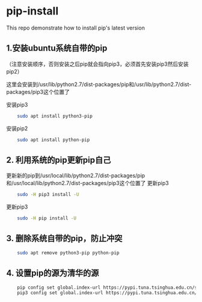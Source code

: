 # pip-install
This repo demonstrate how to install pip's latest version


## 1.安装ubuntu系统自带的pip
（注意安装顺序，否则安装之后pip就会指向pip3，必须首先安装pip3然后安装pip2）

这里会安装到/usr/lib/python2.7/dist-packages/pip和/usr/lib/python2.7/dist-packages/pip3这个位置了

安装pip3
``` bash
    sudo apt install python3-pip
```
安装pip2
``` bash
    sudo apt install python-pip
```


## 2. 利用系统的pip更新pip自己
更新新的pip到/usr/local/lib/python2.7/dist-packages/pip和/usr/local/lib/python2.7/dist-packages/pip3这个位置了
更新pip3
``` bash
    sudo -H pip3 install -U
```

更新pip3
``` bash
    sudo -H pip install -U
```


## 3. 删除系统自带的pip，防止冲突
``` bash
    sudo apt remove python3-pip python-pip
```

## 4. 设置pip的源为清华的源
``` bash
    pip config set global.index-url https://pypi.tuna.tsinghua.edu.cn/simple
    pip3 config set global.index-url https://pypi.tuna.tsinghua.edu.cn/simple
```
